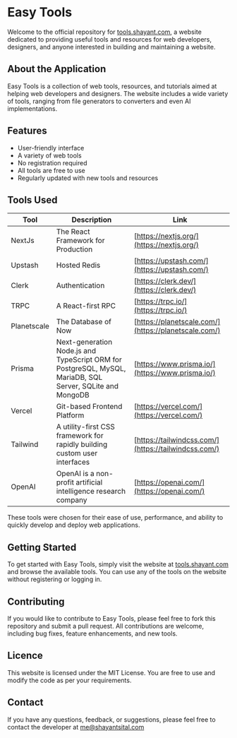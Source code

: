 # Easy Tools
Welcome to the official repository for [tools.shayant.com](https://tools.shayant.com), a website dedicated to providing useful tools and resources for web developers, designers, and anyone interested in building and maintaining a website.

## About the Application
Easy Tools is a collection of web tools, resources, and tutorials aimed at helping web developers and designers. The website includes a wide variety of tools, ranging from file generators to converters and even AI implementations.

## Features
  - User-friendly interface
  - A variety of web tools
  - No registration required
  - All tools are free to use
  - Regularly updated with new tools and resources

## Tools Used


| Tool | Description | Link |
| ------ | ------ | ------ |
| NextJs | The React Framework for Production | [https://nextjs.org/](https://nextjs.org/) |
| Upstash | Hosted Redis | [https://upstash.com/](https://upstash.com/) |
| Clerk | Authentication | [https://clerk.dev/](https://clerk.dev/) |
| TRPC | A React-first RPC | [https://trpc.io/](https://trpc.io/) |
| Planetscale | The Database of Now | [https://planetscale.com/](https://planetscale.com/) |
| Prisma | Next-generation Node.js and TypeScript ORM for PostgreSQL, MySQL, MariaDB, SQL Server, SQLite and MongoDB | [https://www.prisma.io/](https://www.prisma.io/) |
| Vercel | Git-based Frontend Platform | [https://vercel.com/](https://vercel.com/) |
| Tailwind | A utility-first CSS framework for rapidly building custom user interfaces | [https://tailwindcss.com/](https://tailwindcss.com/) |
| OpenAI | OpenAI is a non-profit artificial intelligence research company | [https://openai.com/](https://openai.com/)

These tools were chosen for their ease of use, performance, and ability to quickly develop and deploy web applications.

## Getting Started
To get started with Easy Tools, simply visit the website at [tools.shayant.com](tools.shayant.com) and browse the available tools. You can use any of the tools on the website without registering or logging in.


## Contributing

If you would like to contribute to Easy Tools, please feel free to fork this repository and submit a pull request. All contributions are welcome, including bug fixes, feature enhancements, and new tools.

## Licence
This website is licensed under the MIT License. You are free to use and modify the code as per your requirements.

## Contact
If you have any questions, feedback, or suggestions, please feel free to contact the developer at [me@shayantsital.com](me@shayantsital.com)
